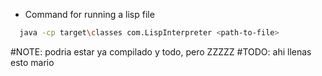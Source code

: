 - Command for running a lisp file

```bash
  java -cp target\classes com.LispInterpreter <path-to-file>
```
#NOTE: podria estar ya compilado y todo, pero ZZZZZ
#TODO: ahi llenas esto mario